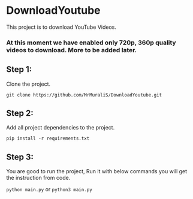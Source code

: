 # DownloadYoutube
This project is to download YouTube Videos. 

### At this moment we have enabled only 720p, 360p quality videos to download. More to be added later. 

## Step 1:
Clone the project.

`git clone https://github.com/MrMuraliS/DownloadYoutube.git`

## Step 2:
Add all project dependencies to the project.

`pip install -r requirements.txt`

## Step 3:

You are good to run the project, Run it with below commands you will get the instruction from code. 

`python main.py` or `python3 main.py`